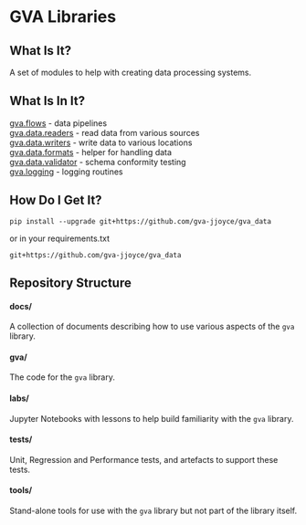 # GVA Libraries

## What Is It?

A set of modules to help with creating data processing systems.

## What Is In It?

[gva.flows](docs/gva.flows.md) - data pipelines   
[gva.data.readers](docs/gva.data.readers.md) - read data from various sources   
[gva.data.writers](docs/gva.data.writers.md) - write data to various locations   
[gva.data.formats](docs/gva.data.formats.md) - helper for handling data   
[gva.data.validator](docs/gva.data.validator.md) - schema conformity testing   
[gva.logging](docs/gva.logging.md) - logging routines    

## How Do I Get It?
~~~
pip install --upgrade git+https://github.com/gva-jjoyce/gva_data
~~~
or in your requirements.txt
~~~
git+https://github.com/gva-jjoyce/gva_data
~~~

## Repository Structure

#### docs/

A collection of documents describing how to use various aspects of the `gva` library.

#### gva/

The code for the `gva` library.

#### labs/

Jupyter Notebooks with lessons to help build familiarity with the `gva` library.

#### tests/

Unit, Regression and Performance tests, and artefacts to support these tests.

#### tools/

Stand-alone tools for use with the `gva` library but not part of the library itself.
